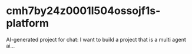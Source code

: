 # cmh7by24z0001l504ossojf1s-platform
AI-generated project for chat: I want to build a project that is a multi agent ai...
